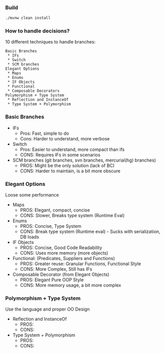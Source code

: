 ### Build 
```bash
./mvnw clean install 
```

### How to handle decisions?

10 different techniques to handle branches:<br/>
```
Basic Branches
 * IFs
 * Switch
 * SCM branches
Elegant Options
 * Maps
 * Enums
 * IF Objects
 * Functional
 * Composable Decorators
Polymorphism + Type System
 * Reflection and InstanceOf
 * Type System + Polymorphism
```

### Basic Branches

* IFs
  * Pros: Fast, simple to do
  * Cons: Harder to understand, more verbose
* Switch
  * Pros: Easier to understand, more compact than ifs
  * CONS: Requires IFs in some scenarios
* SCM branches (git branches, svn branches, mercurial(hg) branches)
  * PROS: Might be the only solution (lack of BC) 
  * CONS: Harder to maintain, is a bit more obscure 

### Elegant Options

Loose some performance

* Maps
  * PROS: Elegant, compact, concise
  * CONS: Slower, Breaks type system (Runtime Eval)
* Enums
  * PROS: Concise, Type System
  * CONS: Break type system (Runtime eval) - Sucks with serialization, DB loads
* IF Objects
  * PROS: Concise, Good Code Readability
  * CONS: Uses more memory (more objects)
* Functional: (Predicates, Suppliers and Functions) 
  * PROS: Greater reuse: Granular Functions, Functional Style 
  * CONS: More Complex, Still has IFs
* Composable Decorator (from Elegant Objects)
  * PROS: Elegant Pure OOP Style
  * CONS: More memory usage, a bit more complex 

### Polymorphism + Type System

Use the language and proper OO Design

* Reflection and InstanceOf
  * PROS: 
  * CONS: 
* Type System + Polymorphism
  * PROS: 
  * CONS:  